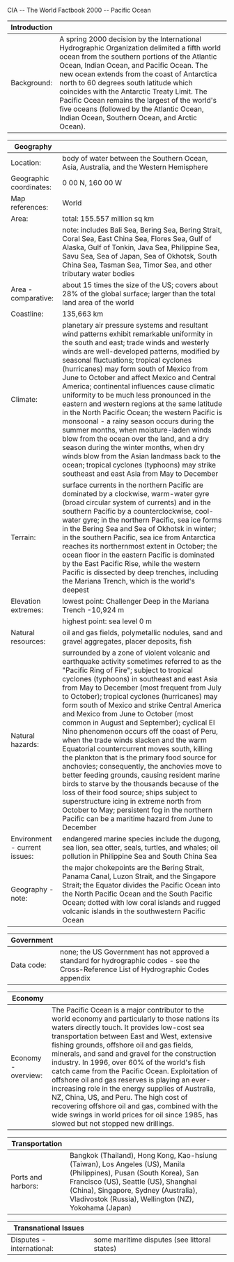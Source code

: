 CIA -- The World Factbook 2000 -- Pacific Ocean

| Introduction |   |
| --- | --- |
| Background: | A spring 2000 decision by the International Hydrographic Organization delimited a fifth world ocean from the southern portions of the Atlantic Ocean, Indian Ocean, and Pacific Ocean. The new ocean extends from the coast of Antarctica north to 60 degrees south latitude which coincides with the Antarctic Treaty Limit. The Pacific Ocean remains the largest of the world's five oceans (followed by the Atlantic Ocean, Indian Ocean, Southern Ocean, and Arctic Ocean). |

| Geography |   |
| --- | --- |
| Location: | body of water between the Southern Ocean, Asia, Australia, and the Western Hemisphere |
| Geographic coordinates: | 0 00 N, 160 00 W |
| Map references: | World |
| Area: | total: 155.557 million sq km |
|  | note: includes Bali Sea, Bering Sea, Bering Strait, Coral Sea, East China Sea, Flores Sea, Gulf of Alaska, Gulf of Tonkin, Java Sea, Philippine Sea, Savu Sea, Sea of Japan, Sea of Okhotsk, South China Sea, Tasman Sea, Timor Sea, and other tributary water bodies |
| Area - comparative: | about 15 times the size of the US; covers about 28% of the global surface; larger than the total land area of the world |
| Coastline: | 135,663 km |
| Climate: | planetary air pressure systems and resultant wind patterns exhibit remarkable uniformity in the south and east; trade winds and westerly winds are well-developed patterns, modified by seasonal fluctuations; tropical cyclones (hurricanes) may form south of Mexico from June to October and affect Mexico and Central America; continental influences cause climatic uniformity to be much less pronounced in the eastern and western regions at the same latitude in the North Pacific Ocean; the western Pacific is monsoonal - a rainy season occurs during the summer months, when moisture-laden winds blow from the ocean over the land, and a dry season during the winter months, when dry winds blow from the Asian landmass back to the ocean; tropical cyclones (typhoons) may strike southeast and east Asia from May to December |
| Terrain: | surface currents in the northern Pacific are dominated by a clockwise, warm-water gyre (broad circular system of currents) and in the southern Pacific by a counterclockwise, cool-water gyre; in the northern Pacific, sea ice forms in the Bering Sea and Sea of Okhotsk in winter; in the southern Pacific, sea ice from Antarctica reaches its northernmost extent in October; the ocean floor in the eastern Pacific is dominated by the East Pacific Rise, while the western Pacific is dissected by deep trenches, including the Mariana Trench, which is the world's deepest |
| Elevation extremes: | lowest point: Challenger Deep in the Mariana Trench -10,924 m |
|  | highest point: sea level 0 m |
| Natural resources: | oil and gas fields, polymetallic nodules, sand and gravel aggregates, placer deposits, fish |
| Natural hazards: | surrounded by a zone of violent volcanic and earthquake activity sometimes referred to as the "Pacific Ring of Fire"; subject to tropical cyclones (typhoons) in southeast and east Asia from May to December (most frequent from July to October); tropical cyclones (hurricanes) may form south of Mexico and strike Central America and Mexico from June to October (most common in August and September); cyclical El Nino phenomenon occurs off the coast of Peru, when the trade winds slacken and the warm Equatorial countercurrent moves south, killing the plankton that is the primary food source for anchovies; consequently, the anchovies move to better feeding grounds, causing resident marine birds to starve by the thousands because of the loss of their food source; ships subject to superstructure icing in extreme north from October to May; persistent fog in the northern Pacific can be a maritime hazard from June to December |
| Environment - current issues: | endangered marine species include the dugong, sea lion, sea otter, seals, turtles, and whales; oil pollution in Philippine Sea and South China Sea |
| Geography - note: | the major chokepoints are the Bering Strait, Panama Canal, Luzon Strait, and the Singapore Strait; the Equator divides the Pacific Ocean into the North Pacific Ocean and the South Pacific Ocean; dotted with low coral islands and rugged volcanic islands in the southwestern Pacific Ocean |

| Government |   |
| --- | --- |
| Data code: | none; the US Government has not approved a standard for hydrographic codes - see the Cross-Reference List of Hydrographic Codes appendix |

| Economy |   |
| --- | --- |
| Economy - overview: | The Pacific Ocean is a major contributor to the world economy and particularly to those nations its waters directly touch. It provides low-cost sea transportation between East and West, extensive fishing grounds, offshore oil and gas fields, minerals, and sand and gravel for the construction industry. In 1996, over 60% of the world's fish catch came from the Pacific Ocean. Exploitation of offshore oil and gas reserves is playing an ever-increasing role in the energy supplies of Australia, NZ, China, US, and Peru. The high cost of recovering offshore oil and gas, combined with the wide swings in world prices for oil since 1985, has slowed but not stopped new drillings. |

| Transportation |   |
| --- | --- |
| Ports and harbors: | Bangkok (Thailand), Hong Kong, Kao-hsiung (Taiwan), Los Angeles (US), Manila (Philippines), Pusan (South Korea), San Francisco (US), Seattle (US), Shanghai (China), Singapore, Sydney (Australia), Vladivostok (Russia), Wellington (NZ), Yokohama (Japan) |

| Transnational Issues |   |
| --- | --- |
| Disputes - international: | some maritime disputes (see littoral states) |
